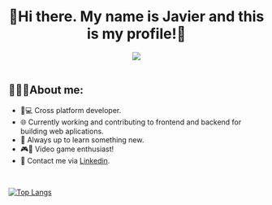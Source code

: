

<div align="center">
<h1 align="center">👋Hi there. My name is Javier and this is my profile!👋</h1>
<img src="https://i.imgur.com/olN5Cee.png">
</div>
<br>
<h2>👨🏻‍💻About me:</h2>
<ul>
  <li>📱💻 Cross platform developer.</li>
  <li>🌐 Currently working and contributing to frontend and backend for building web aplications.</li>
  <li>💭 Always up to learn something new.</li>
  <li>🎮👾 Video game enthusiast!</li>
  <li>💼 Contact me via <a href="https://www.linkedin.com/in/javier-tom%C3%A9-rold%C3%A1n-a05579265">Linkedin</a>.</li>
</ul>

<br>

[![Top Langs](https://github-readme-stats.vercel.app/api/top-langs/?username=javimorrys98&layout=compact&langs_count=8&theme=dark)](https://github.com/javimorrys98/github-readme-stats)


